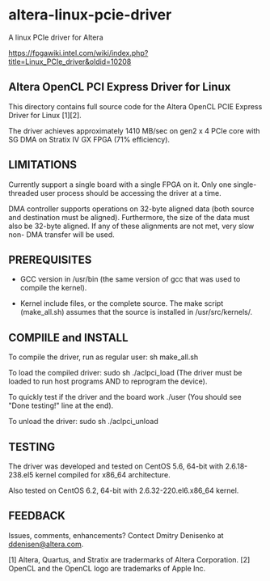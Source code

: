 # altera-linux-pcie-driver
A linux PCIe driver for Altera

https://fpgawiki.intel.com/wiki/index.php?title=Linux_PCIe_driver&oldid=10208


Altera OpenCL PCI Express Driver for Linux
------------------------------------------

This directory contains full source code for the Altera OpenCL 
PCIE Express Driver for Linux [1][2].  

The driver achieves approximately 1410 MB/sec on gen2 x 4 PCIe 
core with SG DMA on Stratix IV GX FPGA (71% efficiency).


LIMITATIONS
-----------
Currently support a single board with a single FPGA on it. Only one single-
threaded user process should be accessing the driver at a time.

DMA controller supports operations on 32-byte aligned data (both source and
destination must be aligned). Furthermore, the size of the data must also
be 32-byte aligned. If any of these alignments are not met, very slow non-
DMA transfer will be used.


PREREQUISITES
-------------
- GCC version in /usr/bin (the same version of gcc that was used to compile
  the kernel).

- Kernel include files, or the complete source. The make script
  (make_all.sh) assumes that the source is installed in 
  /usr/src/kernels/<version>.


COMPIILE and INSTALL
--------------------

To compile the driver, run as regular user:
  sh make_all.sh


To load the compiled driver:
  sudo sh ./aclpci_load
(The driver must be loaded to run host programs AND to reprogram 
the device).

  
To quickly test if the driver and the board work
  ./user
(You should see "Done testing!" line at the end).


To unload the driver:
  sudo sh ./aclpci_unload


TESTING
-------
The driver was developed and tested on CentOS 5.6, 64-bit with 
2.6.18-238.el5 kernel compiled for x86_64 architecture.

Also tested on CentOS 6.2, 64-bit with 2.6.32-220.el6.x86_64 kernel.


FEEDBACK
--------
Issues, comments, enhancements? Contect Dmitry Denisenko at ddenisen@altera.com.


[1] Altera, Quartus, and Stratix are tradermarks of Altera Corporation.
[2] OpenCL and the OpenCL logo are trademarks of Apple Inc.
